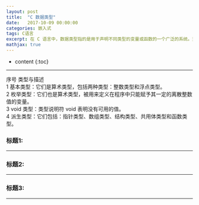 ```yaml
---
layout: post
title:  "C 数据类型"
date:   2017-10-09 00:00:00
categories: 嵌入式
tags: C语言
excerpt: 在 C 语言中，数据类型指的是用于声明不同类型的变量或函数的一个广泛的系统。变量的类型决定了变量存储占用的空间，以及如何解释存储的位模式。
mathjax: true
---
```

* content
{:toc}
---



序号	类型与描述</br>
1	    基本类型：它们是算术类型，包括两种类型：整数类型和浮点类型。   <br/>
2	    枚举类型：它们也是算术类型，被用来定义在程序中只能赋予其一定的离散整数值的变量。   </br>
3	    void 类型：类型说明符 void 表明没有可用的值。   </br>
4	    派生类型：它们包括：指针类型、数组类型、结构类型、共用体类型和函数类型。   </br>

### 标题1:


---

### 标题2:




---

### 标题3:


---
